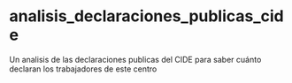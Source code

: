 # analisis_declaraciones_publicas_cide
Un analisis de las declaraciones publicas del CIDE para saber cuánto declaran los trabajadores de este centro
